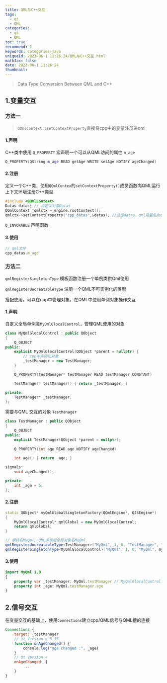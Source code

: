 ```yaml
---
title: QML与C++交互
tags:
  - qt
  - QML
categories:
  - qt
  - QML
toc: true
recommend: 1
keywords: categories-java
uniqueId: 2023-06-1 11:26:24/QML与C++交互.html
mathJax: false
date: 2023-06-1 11:26:24
thumbnail:
---
```


> Data Type Conversion Between QML and C++
>
> <!-- more -->

## 1.变量交互

### 方法一

> `QQmlContext::setContextProperty`直接将cpp中的变量注册进qml

#### 1.声明

C++类中使用 `Q_PROPERTY` 宏声明一个可以从QML访问的属性 `m_age`

```cpp
Q_PROPERTY(QString m_age READ getAge WRITE setAge NOTIFY ageChanged)
```

#### 2.注册

定义一个C++类，使用`QQmlContex`的`setContextProperty()`成员函数向QML运行上下文环境注册C++类型

```cpp
#include <QQmlContext>
Datas datas; // 自定义对象Datas
QQmlContext *qmlctx = engine.rootContext();
qmlctx->setContextProperty("cpp_datas",&datas); //注册datas，qml变量名为cpp_datas
```

`Q_INVOKABLE` 声明函数

#### 3.使用

```qml
// qml文件
cpp_datas.m_age
```



### 方法二

`qmlRegisterSingletonType` 模板函数注册一个单例类供Qml使用

`qmlRegisterUncreatableType` 注册一个QML不可实例化的类型

搭配使用，可以在cpp中管理对象，在QML中使用单例对象操作交互

#### 1.声明

自定义全局单例类`MyQmlGlocalControl`，管理QML使用的对象

```cpp
class MyQmlGlocalControl : public QObject
{
    Q_OBJECT
public:
    explicit MyQmlGlocalControl(QObject *parent = nullptr) {
		// cpp中实例化对象
        _testManager = new TestManager;
    }

    Q_PROPERTY(TestManager* testManager READ testManager CONSTANT)

    TestManager* testManager() { return _testManager; }

private:
    TestManager* _testManager;
};
```

需要与QML 交互的对象 `TestManager`

```cpp
class TestManager : public QObject
{
    Q_OBJECT
public:
    explicit TestManager(QObject *parent = nullptr);
    
    Q_PROPERTY(int age READ age NOTIFY ageChanged)
        
    int age() { return _age; }

signals:
    void ageChanged();

private:
    int _age = 5;
};
```

#### 2.注册

```cpp
static QObject* myQmlGlobalSingletonFactory(QQmlEngine*, QJSEngine*)
{
    MyQmlGlocalControl* qmlGlobal = new MyQmlGlocalControl;
    return qmlGlobal;
}
```

```cpp
// 模块名MyQml, QML中使用全局对象名MyQml
qmlRegisterUncreatableType<TestManager>("MyQml", 1, 0, "TestManager", "Reference only");
qmlRegisterSingletonType<MyQmlGlocalControl>("MyQml", 1, 0, "MyQml", myQmlGlobalSingletonFactory); 
```

#### 3.使用

```qml
import MyQml 1.0
{
	property var _testManager: MyQml.testManager // MyQmlGlocalControl::testManager()
    property int _age: MyQml.testManager.age
}
```



## 2.信号交互

在变量交互的基础上，使用`Connections`建立cpp/QML信号与QML槽的连接

```qml
Connections {
    target: _testManager
    // Qt Version > 5.15
    function onAgeChanged() {
    	console.log("age changed :", _age)
    }
    // Qt Version <
    onAgeChanged: {
    	...
    }
}
```


